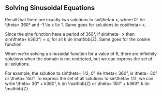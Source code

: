Solving Sinusoidal Equations
-------

Recall that there are exactly two solutions to sin\theta= x, where 0° \le \theta< 360° and -1 \le x \le 1. Same goes for solutions to cos\theta= x.

Since the sine function have a period of 360°, if sin\theta= x then sin(\theta+ k360°) = x, for all k \in \mathbb{Z}. Same goes for the cosine function.

When we're solving a sinusoidal function for a value of θ, there are infinitely solutions when the domain is not restricted, but we can express the set of all solutions.

For example, the solution to sin\theta= 1/2, 0° \le \theta< 360°, is \theta= 30° or \theta= 150°. To express the set of all solutions to sin\theta= 1/2, we can write \theta= 30° + k360°, k \in \mathbb{Z} or \theta= 150° + k360°, k \in \mathbb{Z}.